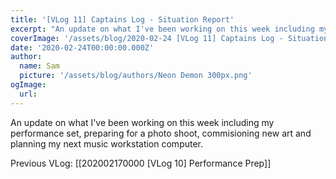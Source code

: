 ```yaml
---
title: '[VLog 11] Captains Log - Situation Report'
excerpt: "An update on what I've been working on this week including my performance set, preparing for a photo shoot, commisioning new art and planning my next music workstation computer."
coverImage: '/assets/blog/2020-02-24 [VLog 11] Captains Log - Situation Report.jpg'
date: '2020-02-24T00:00:00.000Z'
author:
  name: Sam
  picture: '/assets/blog/authors/Neon Demon 300px.png'
ogImage:
  url: 
---
```


An update on what I've been working on this week including my performance set, preparing for a photo shoot, commisioning new art and planning my next music workstation computer.

Previous VLog: [[202002170000 [VLog 10] Performance Prep]]